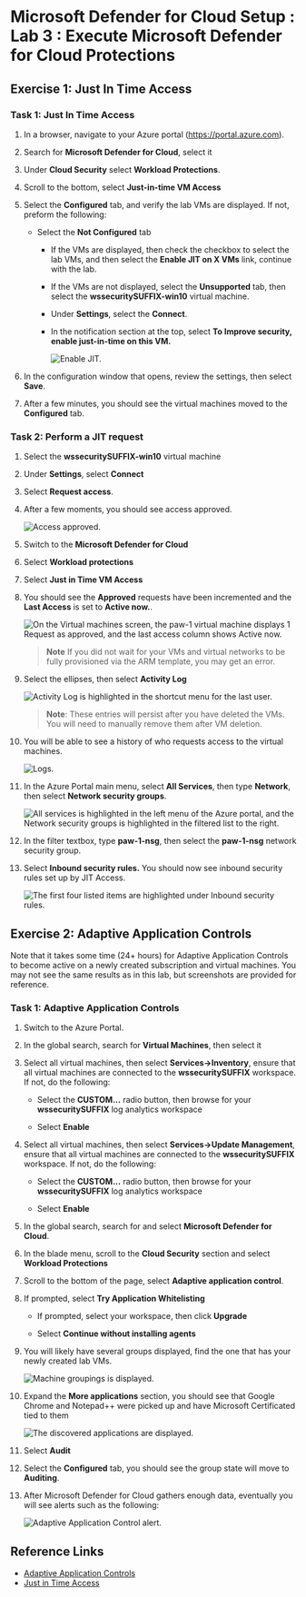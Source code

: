 # Microsoft Defender for Cloud Setup : Lab 3 : Execute Microsoft Defender for Cloud Protections

## Exercise 1: Just In Time Access

### Task 1: Just In Time Access

1. In a browser, navigate to your Azure portal (<https://portal.azure.com>).

2. Search for **Microsoft Defender for Cloud**, select it

3. Under **Cloud Security** select **Workload Protections**.

4. Scroll to the bottom, select **Just-in-time VM Access**

5. Select the **Configured** tab, and verify the lab VMs are displayed.  If not, preform the following:

   - Select the **Not Configured** tab
     - If the VMs are displayed, then check the checkbox to select the lab VMs, and then select the **Enable JIT on X VMs** link, continue with the lab.
     - If the VMs are not displayed, select the **Unsupported** tab, then select the **wssecuritySUFFIX-win10** virtual machine.
     - Under **Settings**, select the **Connect**.
     - In the notification section at the top, select **To Improve security, enable just-in-time on this VM.**

        ![Enable JIT.](./media/jit_vm_enable.png "Enable JIT.")

6. In the configuration window that opens, review the settings, then select **Save**.

7. After a few minutes, you should see the virtual machines moved to the **Configured** tab.

### Task 2: Perform a JIT request

1. Select the **wssecuritySUFFIX-win10** virtual machine
2. Under **Settings**, select **Connect**
3. Select **Request access**.
4. After a few moments, you should see access approved.

    ![Access approved.](./media/jit_access_approved.png "Access approved.")

5. Switch to the **Microsoft Defender for Cloud**
6. Select **Workload protections**
7. Select **Just in Time VM Access**
8. You should see the **Approved** requests have been incremented and the **Last Access** is set to **Active now.**.

    ![On the Virtual machines screen, the paw-1 virtual machine displays 1 Request as approved, and the last access column shows Active now.](./media/jit_request_displayed.png "View Approved and Last Access status")

    > **Note**  If you did not wait for your VMs and virtual networks to be fully provisioned via the ARM template, you may get an error.

9. Select the ellipses, then select **Activity Log**

    ![Activity Log is highlighted in the shortcut menu for the last user.](./media/jit_request_audit.png "View the Activity Log")

    > **Note**: These entries will persist after you have deleted the VMs. You will need to manually remove them after VM deletion.

10. You will be able to see a history of who requests access to the virtual machines.

    ![Logs.](./media/jit_activity_log.png "Logs")

11. In the Azure Portal main menu, select **All Services**, then type **Network**, then select **Network security groups**.

    ![All services is highlighted in the left menu of the Azure portal, and the Network security groups is highlighted in the filtered list to the right.](./media/jit_network_security_group.png "Select paw-1-nsg")

12. In the filter textbox, type **paw-1-nsg**, then select the **paw-1-nsg** network security group.

13. Select **Inbound security rules.** You should now see inbound security rules set up by JIT Access.

    ![The first four listed items are highlighted under Inbound security rules.](./media/jit_network_rules.png "View the inbound security rules set up by JIT Access")

## Exercise 2: Adaptive Application Controls

Note that it takes some time (24+ hours) for Adaptive Application Controls to become active on a newly created subscription and virtual machines.  You may not see the same results as in this lab, but screenshots are provided for reference.

### Task 1: Adaptive Application Controls

1. Switch to the Azure Portal.

2. In the global search, search for **Virtual Machines**, then select it

3. Select all virtual machines, then select **Services->Inventory**, ensure that all virtual machines are connected to the **wssecuritySUFFIX** workspace.  If not, do the following:

   - Select the **CUSTOM...** radio button, then browse for your **wssecuritySUFFIX** log analytics workspace

   - Select **Enable**

4. Select all virtual machines, then select **Services->Update Management**, ensure that all virtual machines are connected to the **wssecuritySUFFIX** workspace.  If not, do the following:

   - Select the **CUSTOM...** radio button, then browse for your **wssecuritySUFFIX** log analytics workspace

   - Select **Enable**

5. In the global search, search for and select **Microsoft Defender for Cloud**.

6. In the blade menu, scroll to the **Cloud Security** section and select **Workload Protections**

7. Scroll to the bottom of the page, select **Adaptive application control**.

8. If prompted, select **Try Application Whitelisting**

   - If prompted, select your workspace, then click **Upgrade**

   - Select **Continue without installing agents**

9. You will likely have several groups displayed, find the one that has your newly created lab VMs.
  
    ![Machine groupings is displayed.](./media/securitycenter-grouping.png "Azure automatically created a group for your VMs")

10. Expand the **More applications** section, you should see that Google Chrome and Notepad++ were picked up and have Microsoft Certificated tied to them
  
    ![The discovered applications are displayed.](./media/securitycenter-whitelistingrules.png "Notice the applications that were executed on the machine are displayed")

11. Select **Audit**

12. Select the **Configured** tab, you should see the group state will move to **Auditing**.

13. After Microsoft Defender for Cloud gathers enough data, eventually you will see alerts such as the following:

    ![Adaptive Application Control alert.](./media/security_alert_adaptive_application.png "Adaptive Application Control alert is displayed")

## Reference Links

- [Adaptive Application Controls](https://docs.microsoft.com/en-us/azure/security-center/security-center-adaptive-application)
- [Just in Time Access](https://docs.microsoft.com/en-us/azure/security-center/just-in-time-access-usage?tabs=jit-config-asc%2Cjit-request-asc)
